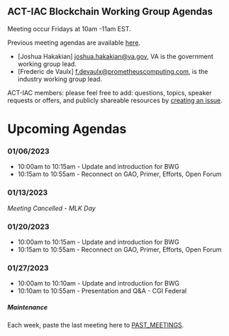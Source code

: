 ## ACT-IAC Blockchain Working Group Agendas

Meeting occur Fridays at 10am -11am EST.

Previous meeting agendas are available [here](./previous_agendas/).

* [Joshua Hakakian] <joshua.hakakian@va.gov>, VA is the government working group lead.
* [Frederic de Vaulx] <f.devaulx@prometheuscomputing.com>, is the industry working group lead.

ACT-IAC members: please feel free to add: questions, topics, speaker requests or offers, and publicly
shareable resources by [creating an issue](https://github.com/ACT-IAC-BWG/agendas/issues).

# Upcoming Agendas

### 01/06/2023
* 10:00am to 10:15am - Update and introduction for BWG
* 10:15am to 10:55am - Reconnect on GAO, Primer, Efforts, Open Forum

### 01/13/2023
*Meeting Cancelled - MLK Day*

### 01/20/2023
* 10:00am to 10:15am - Update and introduction for BWG
* 10:15am to 10:55am - Reconnect on GAO, Primer, Efforts, Open Forum

### 01/27/2023
* 10:00am to 10:10am - Update and introduction for BWG
* 10:10am to 10:55am - Presentation and Q&A - CGI Federal 

##### Maintenance
Each week, paste the last meeting here to [PAST_MEETINGS](./previous_agendas/).
